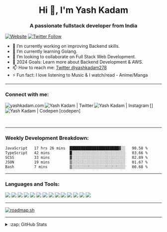 <h1 align="center">Hi 👋, I'm Yash Kadam</h1>
<h3 align="center">A passionate fullstack developer from India</h3>

[![Website](https://img.shields.io/website?label=yashkadam.com&style=for-the-badge&url=https://www.yashkadam.com/)](https://www.yashkadam.com/)
[![Twitter Follow](https://img.shields.io/twitter/follow/yashkadam278?color=1DA1F2&logo=twitter&style=for-the-badge)](https://twitter.com/intent/follow?original_referer=https%3A%2F%2Fgithub.com%2Fyash-278&screen_name=yashkadam278)


<!-- - 🎓 Masters Degree in Computer Science. -->
- 🔭 I’m currently working on improving Backend skills.
- 🌱 I’m currently learning Golang.
- 👯 I’m looking to collaborate on Full Stack Web Development.
- 🥅 2024 Goals: Learn more about Backend Development & AWS.
- 📫 How to reach me: [Twitter @yashkadam278](https://twitter.com/yashkadam278)
- ⚡ Fun fact: I love listening to Music & I watch/read - Anime/Manga

---

### Connect with me:

[<img align="left" alt="yashkadam.com" src="https://img.shields.io/badge/website-000000?style=for-the-badge&logo=About.me&logoColor=white" />][website]
[<img align="left" alt="Yash Kadam | Twitter" src="https://img.shields.io/badge/Twitter-1DA1F2?style=for-the-badge&logo=twitter&logoColor=white" />][twitter]
[<img align="left" alt="Yash Kadam | Instagram" src="https://img.shields.io/badge/Instagram-E4405F?style=for-the-badge&logo=instagram&logoColor=white" />][instagram]
[<img align="left" alt="Yash Kadam | Codepen" src="https://img.shields.io/badge/Codepen-000000?style=for-the-badge&logo=codepen&logoColor=white" />][codepen]

<br />

---

### Weekly Development Breakdown:

<!--START_SECTION:waka-->

```txt
JavaScript   17 hrs 26 mins  ██████████████████████▓░░   90.58 %
TypeScript   42 mins         █░░░░░░░░░░░░░░░░░░░░░░░░   03.66 %
SCSS         33 mins         ▓░░░░░░░░░░░░░░░░░░░░░░░░   02.89 %
JSON         19 mins         ▒░░░░░░░░░░░░░░░░░░░░░░░░   01.67 %
Bash         7 mins          ▒░░░░░░░░░░░░░░░░░░░░░░░░   00.68 %
```

<!--END_SECTION:waka-->

---

### Languages and Tools:

<img src="https://img.shields.io/badge/HTML5-E34F26?style=for-the-badge&logo=html5&logoColor=white" /> <img src="https://img.shields.io/badge/HTML5-E34F26?style=for-the-badge&logo=html5&logoColor=white"/> <img src="https://img.shields.io/badge/CSS3-1572B6?style=for-the-badge&logo=css3&logoColor=white"/> <img src="https://img.shields.io/badge/JavaScript-323330?style=for-the-badge&logo=javascript&F7DF1E"/> <img src="https://img.shields.io/badge/Node.js-339933?style=for-the-badge&logo=nodedotjs&logoColor=white"/> <img src="https://img.shields.io/badge/Sass-CC6699?style=for-the-badge&logo=sass&logoColor=white"/> <img src="https://img.shields.io/badge/Tailwind_CSS-38B2AC?style=for-the-badge&logo=tailwind-css&white"/> <img src="https://img.shields.io/badge/Express.js-000000?style=for-the-badge&logo=express&logoColor=white"/> <img src="https://img.shields.io/badge/React-20232A?style=for-the-badge&logo=react&logoColor=61DAFB"/> <img src="https://img.shields.io/badge/React_Router-CA4245?style=for-the-badge&logo=react-router&white"/> <img src="https://img.shields.io/badge/Redux-593D88?style=for-the-badge&logo=redux&logoColor=white"/> <img src="https://img.shields.io/badge/MongoDB-4EA94B?style=for-the-badge&logo=mongodb&logoColor=white"/> <img src="https://img.shields.io/badge/Netlify-00C7B7?style=for-the-badge&logo=netlify&logoColor=white"/> <img src="https://img.shields.io/badge/Figma-F24E1E?style=for-the-badge&logo=figma&logoColor=white"/>

---

<p>
  <a href="https://roadmap.sh"><img src="https://api.roadmap.sh/v1-badge/wide/643baae1e2725773748ebd62?variant=dark&roadmaps=golang%2Cbackend%2Csql" alt="roadmap.sh"/></a>
</p>

---

<p>
<details>
  <summary>:zap: GitHub Stats</summary>
  <br/>

  <img align="center" src="https://github-readme-stats.vercel.app/api/top-langs?username=yash-278&show_icons=true&theme=dark&locale=en&layout=compact&bg_color=1e1e2e&text_color=cdd6f4&icon_color=cba6f7&title_color=94e2d5" alt="yash-278" />
    <img align="center" src="https://github-readme-stats.vercel.app/api?username=yash-278&show_icons=true&theme=dark&locale=en" alt="yash-278" />
</details>
</p>

[website]: https://www.yashkadam.com/
[twitter]: https://twitter.com/yashkadam278
[instagram]: https://www.instagram.com/yash__codes
